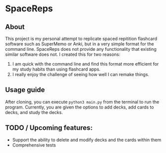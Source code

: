 # SpaceReps
## About
This project is my personal attempt to replicate spaced repitition flashcard software such as SuperMemo or Anki, but in a very simple format for the command line. SpaceReps does not provide any functionality that existing similar software does not. I created this for two reasons:
1. I am quick with the command line and find this format more efficient for my study habits than using flashcard apps.
2. I really enjoy the challenge of seeing how well I can remake things.

## Usage guide
After cloning, you can execute `python3 main.py` from the terminal to run the program. Currently, you are given the options to add decks, add cards to decks, and study the decks.

## TODO / Upcoming features:
- Support the ability to delete and modify decks and the cards within them
- Comprehensive tests
